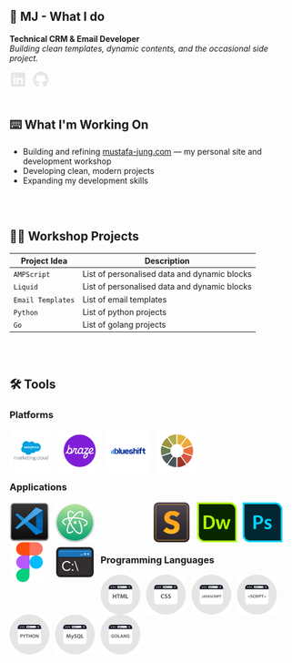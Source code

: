 ## 🦖 MJ - What I do

**Technical CRM & Email Developer**  
*Building clean templates, dynamic contents, and the occasional side project.*

<a href="https://www.linkedin.com/in/mustafajung/">
  <img align="left" alt="LinkedIn" width="30px" style="padding-right:10px;" src="images/social-media/linkedin-logo.png"/>
</a>
<a href="https://github.com/mjgodzilla86">
  <img align="left" alt="GitHub" width="30px" style="padding-right:10px;" src="images/social-media/github-logo.png"/>
</a>

<br/>
<br/>
<br/>

## ⌨️ What I'm Working On
- Building and refining [mustafa-jung.com](https://www.mustafa-jung.com) — my personal site and development workshop
- Developing clean, modern projects
- Expanding my development skills

<br/>
<br/>

## 👷‍♂️ Workshop Projects
| Project Idea | Description |
|--------|----------|
| `AMPScript` | List of personalised data and dynamic blocks |
| `Liquid` | List of personalised data and dynamic blocks |
| `Email Templates` | List of email templates |
| `Python` | List of python projects |
| `Go` | List of golang projects |

<br/>
<br/>

## 🛠 Tools  


### Platforms
  
<img align="left" alt="Salesforce Marketing Cloud" width="15%" style="padding-right:10px;" src="images/social-media/sfmc.png"/>
<img align="left" alt="Braze" width="15%" style="padding-right:10px;" src="images/social-media/braze.png"/>
<img align="left" alt="Blueshift" width="15%" style="padding-right:10px;" src="images/social-media/blueshift.png"/>
<img align="left" alt="Litmus" width="15%" style="padding-right:10px;" src="images/social-media/litmus.png"/> 

<br/>
<br/>
<br/>
<br/>  
  
### Applications

<img align="left" alt="VS Code" width="70px" style="padding-right:10px;" src="images/social-media/vscode.png"/>
<img align="left" alt="ATOM" width="70px" style="padding-right:100px;" src="images/social-media/atom.png"/>
<img align="left" alt="Sublime Text" width="70px" style="padding-right:10px;" src="images/social-media/sublimetext.png"/>
<img align="left" alt="Dreamweaver" width="70px" style="padding-right:10px;" src="images/social-media/dreamweaver.png"/>
<img align="left" alt="Photoshop" width="70px" style="padding-right:10px;" src="images/social-media/photoshop.png"/>
<img align="left" alt="Figma" width="70px" style="padding-right:10px;" src="images/social-media/figma.png"/>
<img align="left" alt="Command Prompt" width="70px" style="padding-right:10px;" src="images/social-media/commandprompt.png"/>  

<br/>
<br/>
<br/>
<br/>  
  
### Programming Languages

<img align="left" alt="HTML" width="70px" style="padding-right:10px;" src="images/social-media/html.png"/>
<img align="left" alt="CSS" width="70px" style="padding-right:10px;" src="images/social-media/css.png"/>
<img align="left" alt="Javascript" width="70px" style="padding-right:10px;" src="images/social-media/javascript.png"/>
<img align="left" alt="Scripting" width="70px" style="padding-right:10px;" src="images/social-media/script.png"/>
<img align="left" alt="Python" width="70px" style="padding-right:10px;" src="images/social-media/python.png"/>
<img align="left" alt="MySQL" width="70px" style="padding-right:10px;" src="images/social-media/mysql.png"/>
<img align="left" alt="Golang" width="70px" style="padding-right:10px;" src="images/social-media/golang.png"/>

<br/>
<br/>
<br/>
<br/>



<!---

- 👋 Hi, I’m @mjgodzilla86
- 👀 I’m interested in ...
- 🌱 I’m currently learning new technical skills...
- 💞️ I’m looking to collaborate on ...
- 📫 How to reach me ...
- 😄 Pronouns: ...
- ⚡ Fun fact: ...


mjgodzilla86/mjgodzilla86 is a ✨ special ✨ repository because its `README.md` (this file) appears on your GitHub profile.
You can click the Preview link to take a look at your changes.
--->
